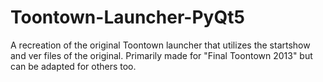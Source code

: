 # Toontown-Launcher-PyQt5
 A recreation of the original Toontown launcher that utilizes the startshow and ver files of the original. Primarily made for "Final Toontown 2013" but can be adapted for others too.
